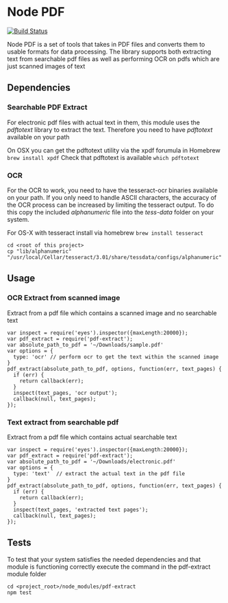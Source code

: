 # Node PDF
[![Build Status](https://travis-ci.org/nisaacs2/pdf-extract.png)](https://travis-ci.org/nisaacs2/pdf-extract)

Node PDF is a set of tools that takes in PDF files and converts them to usable formats for data processing. The library supports both extracting text from searchable pdf files as well as performing OCR on pdfs which are just scanned images of text

## Dependencies

### Searchable PDF Extract
For electronic pdf files with actual text in them, this module uses the *pdftotext* library to extract the text. Therefore you need to have *pdftotext* available on your path

On OSX you can get the pdftotext utility via the xpdf forumula in Homebrew 
`brew install xpdf`
Check that pdftotext is available
`which pdftotext`

### OCR
For the OCR to work, you need to have the tesseract-ocr binaries available on your path. If you only need to handle ASCII characters, the accuracy of the OCR process can be increased by limiting the tesseract output. To do this copy the included *alphanumeric* file into the *tess-data* folder on your system. 

For OS-X with tesseract install via homebrew
`brew install tesseract`
```
cd <root of this project>
cp "lib/alphanumeric" "/usr/local/Cellar/tesseract/3.01/share/tessdata/configs/alphanumeric"
```


## Usage

### OCR Extract from scanned image
Extract from a pdf file which contains a scanned image and no searchable text 
```
var inspect = require('eyes').inspector({maxLength:20000});
var pdf_extract = require('pdf-extract');
var absolute_path_to_pdf = '~/Downloads/sample.pdf'
var options = {
  type: 'ocr' // perform ocr to get the text within the scanned image
}
pdf_extract(absolute_path_to_pdf, options, function(err, text_pages) {
  if (err) {
    return callback(err);
  }
  inspect(text_pages, 'ocr output');
  callback(null, text_pages);
});
```


### Text extract from searchable pdf
Extract from a pdf file which contains actual searchable text 
```
var inspect = require('eyes').inspector({maxLength:20000});
var pdf_extract = require('pdf-extract');
var absolute_path_to_pdf = '~/Downloads/electronic.pdf'
var options = {
  type: 'text'  // extract the actual text in the pdf file
}
pdf_extract(absolute_path_to_pdf, options, function(err, text_pages) {
  if (err) {
    return callback(err);
  }
  inspect(text_pages, 'extracted text pages');
  callback(null, text_pages);
});
```

## Tests
To test that your system satisfies the needed dependencies and that module is functioning correctly execute the command in the pdf-extract module folder
```
cd <project_root>/node_modules/pdf-extract
npm test
```
